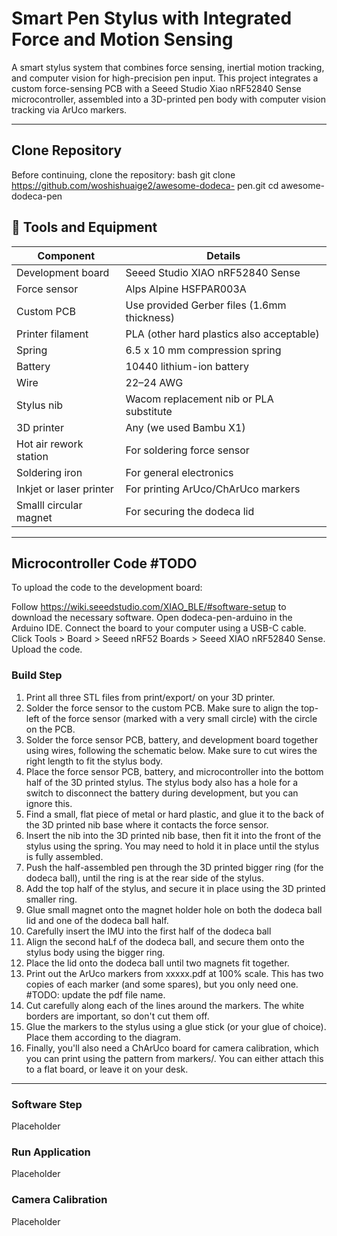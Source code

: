 # Smart Pen Stylus with Integrated Force and Motion Sensing

A smart stylus system that combines force sensing, inertial motion tracking, and computer vision for high-precision pen input. This project integrates a custom force-sensing PCB with a Seeed Studio Xiao nRF52840 Sense microcontroller, assembled into a 3D-printed pen body with computer vision tracking via ArUco markers.

---
## Clone Repository
Before continuing, clone the repository:
bash git clone https://github.com/woshishuaige2/awesome-dodeca-
pen.git cd awesome-dodeca-pen

## 🔧 Tools and Equipment

| Component               | Details                                     |
| ----------------------- | ------------------------------------------- |
| Development board       | Seeed Studio XIAO nRF52840 Sense            |
| Force sensor            | Alps Alpine HSFPAR003A                      |
| Custom PCB              | Use provided Gerber files (1.6mm thickness) |
| Printer filament        | PLA (other hard plastics also acceptable)   |
| Spring                  | 6.5 x 10 mm compression spring              |
| Battery                 | 10440 lithium-ion battery                   |
| Wire                    | 22–24 AWG                                   |
| Stylus nib              | Wacom replacement nib or PLA substitute     |
| 3D printer              | Any (we used Bambu X1)                      |
| Hot air rework station  | For soldering force sensor                  |
| Soldering iron          | For general electronics                     |
| Inkjet or laser printer | For printing ArUco/ChArUco markers          |
| Smalll circular  magnet | For securing the dodeca lid                 | #TODO

---

## Microcontroller Code  #TODO
To upload the code to the development board:

Follow https://wiki.seeedstudio.com/XIAO_BLE/#software-setup to download the necessary software.
Open dodeca-pen-arduino in the Arduino IDE. 
Connect the board to your computer using a USB-C cable.
Click Tools > Board > Seeed nRF52 Boards > Seeed XIAO nRF52840 Sense.
Upload the code.

### Build Step
1. Print all three STL files from print/export/ on your 3D printer.
2. Solder the force sensor to the custom PCB. Make sure to align the top-left of the force sensor (marked with a very small circle) with the circle on the PCB.
3. Solder the force sensor PCB, battery, and development board together using wires, following the schematic below. Make sure to cut wires the right length to fit the stylus body.
4. Place the force sensor PCB, battery, and microcontroller into the bottom half of the 3D printed stylus. The stylus body also has a hole for a switch to disconnect the battery during development, but you can ignore this.
5. Find a small, flat piece of metal or hard plastic, and glue it to the back of the 3D printed nib base where it contacts the force sensor.
6. Insert the nib into the 3D printed nib base, then fit it into the front of the stylus using the spring. You may need to hold it in place until the stylus is fully assembled.
7. Push the half-assembled pen through the 3D printed bigger ring (for the dodeca ball), until the ring is at the rear side of the stylus. 
8. Add the top half of the stylus, and secure it in place using the 3D printed smaller ring.
9. Glue small magnet onto the magnet holder hole on both the dodeca ball lid and one of the dodeca ball half.
10. Carefully insert the IMU into the first half of the dodeca ball
10. Align the second haLf of the dodeca ball, and secure them onto the stylus body using the bigger ring.
11. Place the lid onto the dodeca ball until two magnets fit together.
12. Print out the ArUco markers from xxxxx.pdf at 100% scale. This has two copies of each marker (and some spares), but you only need one. #TODO: update the pdf file name.
13. Cut carefully along each of the lines around the markers. The white borders are important, so don't cut them off.
14. Glue the markers to the stylus using a glue stick (or your glue of choice). Place them according to the diagram.
15. Finally, you'll also need a ChArUco board for camera calibration, which you can print using the pattern from markers/. You can either attach this to a flat board, or leave it on your desk.
---

### Software Step
Placeholder

### Run Application
Placeholder

### Camera Calibration
Placeholder